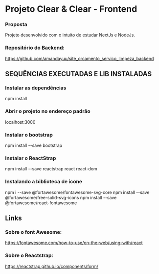 # Projeto Clear & Clear - Frontend

### Proposta
Projeto desenvolvido com o intuito de estudar NextJs e NodeJs.

### Repositório do Backend: 
https://github.com/amandayuu/site_orcamento_servico_limpeza_backend

## SEQUÊNCIAS EXECUTADAS E LIB INSTALADAS
### Instalar as dependências
npm install

### Abrir o projeto no endereço padrão
localhost:3000

### Instalar o bootstrap
npm install --save bootstrap

### Instalar o ReactStrap
npm install --save reactstrap react react-dom

### Instalando a biblioteca de ícone
npm i --save @fortawesome/fontawesome-svg-core
npm install --save @fortawesome/free-solid-svg-icons
npm install --save @fortawesome/react-fontawesome

## Links

### Sobre o font Awesome:
https://fontawesome.com/how-to-use/on-the-web/using-with/react

### Sobre o Reactstrap:
https://reactstrap.github.io/components/form/
